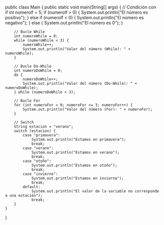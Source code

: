public class Main {
    public static void main(String[] args) {
        // Condición con if
        int numeroIf = 5;
        if (numeroIf > 0) {
            System.out.println("El número es positivo");
        } else if (numeroIf < 0) {
            System.out.println("El número es negativo");
        } else {
            System.out.println("El número es 0");
        }

        // Bucle While
        int numeroWhile = 0;
        while (numeroWhile < 3) {
            numeroWhile++;
            System.out.println("Valor del número (While): " + numeroWhile);
        }

        // Bucle Do-While
        int numeroDoWhile = 0;
        do {
            numeroDoWhile++;
            System.out.println("Valor del número (Do-While): " + numeroDoWhile);
        } while (numeroDoWhile < 3);

        // Bucle For
        for (int numeroFor = 0; numeroFor <= 3; numeroFor++) {
            System.out.println("Valor del número (For): " + numeroFor);
        }

        // Switch
        String estacion = "verano";
        switch (estacion) {
            case "primavera":
                System.out.println("Estamos en primavera");
                break;
            case "verano":
                System.out.println("Estamos en verano");
                break;
            case "otoño":
                System.out.println("Estamos en otoño");
                break;
            case "invierno":
                System.out.println("Estamos en invierno");
                break;
            default:
                System.out.println("El valor de la variable no corresponde a una estación");
                break;
        }
    }
}

